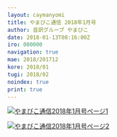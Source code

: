 ```yaml
---
layout: caymanyomi
title: やまびこ通信 2018年1月号
author: 音訳グループ やまびこ
date: 2018-01-13T08:16:00Z
iro: 000000
navigation: true
mae: 2018/201712
kore: 2018/01
tugi: 2018/02
noindex: true
print: true
---
```


<a href="media/01/01-1.svg" target="_blank"><img src="media/01/01-1.png" alt="やまびこ通信2018年1月号ページ1" srcset="media/01/01-1.svg" /></a>

<a href="media/01/01-2.svg" target="_blank"><img src="media/01/01-2.png" alt="やまびこ通信2018年1月号ページ2" srcset="media/01/01-2.svg" /></a>

